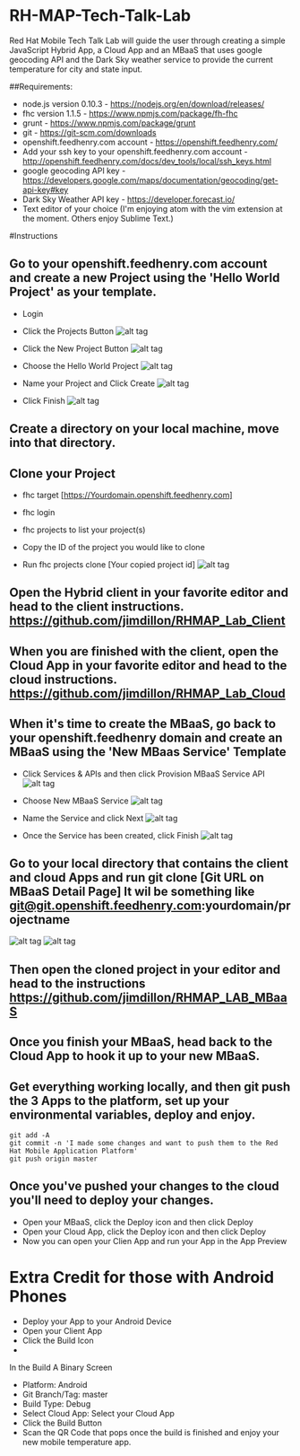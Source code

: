 # RH-MAP-Tech-Talk-Lab
Red Hat Mobile Tech Talk Lab will guide the user through creating a simple JavaScript Hybrid App, a Cloud App and an MBaaS that uses google geocoding API and the Dark Sky weather service to provide the current temperature for city and state input.

##Requirements:
* node.js version 0.10.3 - https://nodejs.org/en/download/releases/
* fhc version 1.1.5 - https://www.npmjs.com/package/fh-fhc
* grunt - https://www.npmjs.com/package/grunt
* git - https://git-scm.com/downloads
* openshift.feedhenry.com account - https://openshift.feedhenry.com/
* Add your ssh key to your openshift.feedhenry.com account - http://openshift.feedhenry.com/docs/dev_tools/local/ssh_keys.html
* google geocoding API key - https://developers.google.com/maps/documentation/geocoding/get-api-key#key
* Dark Sky Weather API key - https://developer.forecast.io/
* Text editor of your choice (I'm enjoying atom with the vim extension at the moment.  Others enjoy Sublime Text.)

#Instructions
## Go to your openshift.feedhenry.com account and create a new Project using the 'Hello World Project' as your template.
  * Login
  
  * Click the Projects Button
![alt tag](https://raw.github.com/jimdillon/RH-MAP-Tech-Talk-Lab/master/create_project_0.jpg)
  
  * Click the New Project Button
![alt tag](https://raw.github.com/jimdillon/RH-MAP-Tech-Talk-Lab/master/create_project_1.jpg)
  
  * Choose the Hello World Project
![alt tag](https://raw.github.com/jimdillon/RH-MAP-Tech-Talk-Lab/master/create_project_2.jpg)
  
  * Name your Project and Click Create
![alt tag](https://raw.github.com/jimdillon/RH-MAP-Tech-Talk-Lab/master/create_project_3.jpg)
  
  * Click Finish
  ![alt tag](https://raw.github.com/jimdillon/RH-MAP-Tech-Talk-Lab/master/create_project_4.jpg)


## Create a directory on your local machine, move into that directory.
## Clone your Project

  * fhc target [https://Yourdomain.openshift.feedhenry.com]

  * fhc login

  * fhc projects to list your project(s)

  * Copy the ID of the project you would like to clone

  * Run fhc projects clone [Your copied project id]
![alt tag](https://raw.github.com/jimdillon/RH-MAP-Tech-Talk-Lab/master/lab_fhc.jpg)

## Open the Hybrid client in your favorite editor and head to the client instructions. https://github.com/jimdillon/RHMAP_Lab_Client

## When you are finished with the client, open the Cloud App in your favorite editor and head to the cloud instructions. https://github.com/jimdillon/RHMAP_Lab_Cloud

## When it's time to create the MBaaS, go back to your openshift.feedhenry domain and create an MBaaS using the 'New MBaas Service' Template

* Click Services & APIs and then click Provision MBaaS Service API
![alt tag](https://raw.github.com/jimdillon/RH-MAP-Tech-Talk-Lab/master/create_MBaaS_0.jpg)

* Choose New MBaaS Service
![alt tag](https://raw.github.com/jimdillon/RH-MAP-Tech-Talk-Lab/master/create_MBaaS_1.jpg)
* Name the Service and click Next
![alt tag](https://raw.github.com/jimdillon/RH-MAP-Tech-Talk-Lab/master/create_MBaaS_2.jpg)
* Once the Service has been created, click Finish
![alt tag](https://raw.github.com/jimdillon/RH-MAP-Tech-Talk-Lab/master/create_MBaaS_3.jpg)

## Go to your local directory that contains the client and cloud Apps and run git clone [Git URL on MBaaS Detail Page]  It wil be something like git@git.openshift.feedhenry.com:yourdomain/projectname
![alt tag](https://raw.github.com/jimdillon/RH-MAP-Tech-Talk-Lab/master/create_MBaaS_4.jpg)
![alt tag](https://raw.github.com/jimdillon/RH-MAP-Tech-Talk-Lab/master/create_MBaaS_5.jpg)

## Then open the cloned project in your editor and head to the instructions https://github.com/jimdillon/RHMAP_LAB_MBaaS

## Once you finish your MBaaS, head back to the Cloud App to hook it up to your new MBaaS.

## Get everything working locally, and then git push the 3 Apps to the platform, set up your environmental variables, deploy and enjoy.
```
git add -A
git commit -n 'I made some changes and want to push them to the Red Hat Mobile Application Platform'
git push origin master
```
## Once you've pushed your changes to the cloud you'll need to deploy your changes.
* Open your MBaaS, click the Deploy icon and then click Deploy
* Open your Cloud App, click the Deploy icon and then click Deploy
* Now you can open your Clien App and run your App in the App Preview

# Extra Credit for those with Android Phones
* Deploy your App to your Android Device
* Open your Client App
* Click the Build Icon
* 
In the Build A Binary Screen

* Platform: Android
* Git Branch/Tag: master
* Build Type: Debug
* Select Cloud App: Select your Cloud App
* Click the Build Button
* Scan the QR Code that pops once the build is finished and enjoy your new mobile temperature app.
